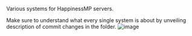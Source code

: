 Various systems for HappinessMP servers.

Make sure to understand what every single system is about by unveiling description of commit changes in the folder.
![image](https://github.com/user-attachments/assets/7f3bea32-883c-4631-95e7-5a742c138516)
